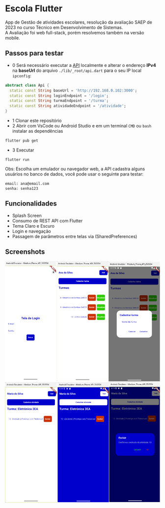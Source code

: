 # Escola Flutter

App de Gestão de atividades escolares, resolução da avaliação SAEP de 2023 no curso Técnico em Desenvolvimento de Sistemas.
<br>A Avaliação foi web full-stack, porém resolvemos também na versão mobile.

## Passos para testar
- 0 Será necessário executar a [API](https://github.com/wellifabio/escola-shadcn-2025.git) localmente e alterar o endereço **IPv4** na **baseUrl** do arquivo `./lib/_root/api.dart` para o seu IP local `ipconfig`:
```dart
abstract class Api {
  static const String baseUrl = 'http://192.168.0.102:3000';
  static const String loginEndpoint = '/login';
  static const String turmaEndpoint = '/turma';
  static const String atividadeEndpoint = '/atividade';
}
```
- 1 Clonar este repositório
- 2 Abrir com VsCode ou Android Studio e em um terminal `CMD` ou `bash` instalar as dependências
```bash
flutter pub get
```
- 3 Executar
```
flutter run
```
Obs: Escolha um emulador ou navegador web, a API cadastra alguns usuários no banco de dados, você pode usar o seguinte para testar:
```
email: ana@email.com
senha: senha123
```
## Funcionalidades
- Splash Screen
- Consumo de REST API com Flutter
- Tema Claro e Escuro
- Login e navegação
- Passagem de parâmetros entre telas via (SharedPreferences)

## Screenshots
![Screenshot01](./assets/screenshot01.png)
![Screenshot02](./assets/screenshot02.png)